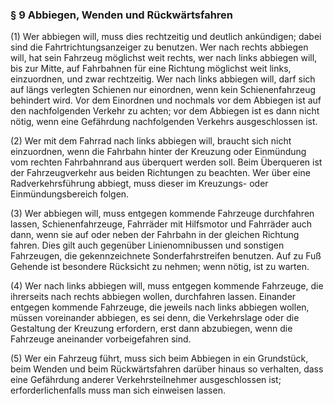 ### § 9 Abbiegen, Wenden und Rückwärtsfahren

(1)
Wer abbiegen will, muss dies rechtzeitig und deutlich ankündigen; dabei sind die Fahrtrichtungsanzeiger zu benutzen.
Wer nach rechts abbiegen will, hat sein Fahrzeug möglichst weit rechts, wer nach links abbiegen will, bis zur Mitte, auf Fahrbahnen für eine Richtung möglichst weit links, einzuordnen, und zwar rechtzeitig. Wer nach links abbiegen will, darf sich auf längs verlegten Schienen nur einordnen, wenn kein Schienenfahrzeug behindert wird.
Vor dem Einordnen und nochmals vor dem Abbiegen ist auf den nachfolgenden Verkehr zu achten; vor dem Abbiegen ist es dann nicht nötig, wenn eine Gefährdung nachfolgenden Verkehrs ausgeschlossen ist.

(2)
Wer mit dem Fahrrad nach links abbiegen will, braucht sich nicht einzuordnen, wenn die Fahrbahn hinter der Kreuzung oder Einmündung vom rechten Fahrbahnrand aus überquert werden soll.
Beim Überqueren ist der Fahrzeugverkehr aus beiden Richtungen zu beachten.
Wer über eine Radverkehrsführung abbiegt, muss dieser im Kreuzungs- oder Einmündungsbereich folgen.

(3)
Wer abbiegen will, muss entgegen kommende Fahrzeuge durchfahren lassen, Schienenfahrzeuge, Fahrräder mit Hilfsmotor und Fahrräder auch dann, wenn sie auf oder neben der Fahrbahn in der gleichen Richtung fahren.
Dies gilt auch gegenüber Linienomnibussen und sonstigen Fahrzeugen, die gekennzeichnete Sonderfahrstreifen benutzen.
Auf zu Fuß Gehende ist besondere Rücksicht zu nehmen; wenn nötig, ist zu warten.

(4)
Wer nach links abbiegen will, muss entgegen kommende Fahrzeuge, die ihrerseits nach rechts abbiegen wollen, durchfahren lassen.
Einander entgegen kommende Fahrzeuge, die jeweils nach links abbiegen wollen, müssen voreinander abbiegen, es sei denn, die Verkehrslage oder die Gestaltung der Kreuzung erfordern, erst dann abzubiegen, wenn die Fahrzeuge aneinander vorbeigefahren sind.

(5)
Wer ein Fahrzeug führt, muss sich beim Abbiegen in ein Grundstück, beim Wenden und beim Rückwärtsfahren darüber hinaus so verhalten, dass eine Gefährdung anderer Verkehrsteilnehmer ausgeschlossen ist; erforderlichenfalls muss man sich einweisen lassen.
